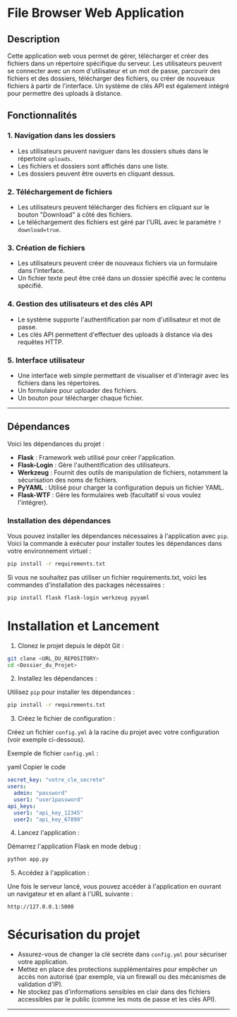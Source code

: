 # File Browser Web Application

## Description
Cette application web vous permet de gérer, télécharger et créer des fichiers dans un répertoire spécifique du serveur. Les utilisateurs peuvent se connecter avec un nom d'utilisateur et un mot de passe, parcourir des fichiers et des dossiers, télécharger des fichiers, ou créer de nouveaux fichiers à partir de l'interface. Un système de clés API est également intégré pour permettre des uploads à distance.

## Fonctionnalités

### 1. **Navigation dans les dossiers**
- Les utilisateurs peuvent naviguer dans les dossiers situés dans le répertoire `uploads`.
- Les fichiers et dossiers sont affichés dans une liste.
- Les dossiers peuvent être ouverts en cliquant dessus.

### 2. **Téléchargement de fichiers**
- Les utilisateurs peuvent télécharger des fichiers en cliquant sur le bouton "Download" à côté des fichiers.
- Le téléchargement des fichiers est géré par l'URL avec le paramètre `?download=true`.

### 3. **Création de fichiers**
- Les utilisateurs peuvent créer de nouveaux fichiers via un formulaire dans l'interface.
- Un fichier texte peut être créé dans un dossier spécifié avec le contenu spécifié.

### 4. **Gestion des utilisateurs et des clés API**
- Le système supporte l'authentification par nom d'utilisateur et mot de passe.
- Les clés API permettent d'effectuer des uploads à distance via des requêtes HTTP.

### 5. **Interface utilisateur**
- Une interface web simple permettant de visualiser et d'interagir avec les fichiers dans les répertoires.
- Un formulaire pour uploader des fichiers.
- Un bouton pour télécharger chaque fichier.

---

## Dépendances

Voici les dépendances du projet :

- **Flask** : Framework web utilisé pour créer l'application.
- **Flask-Login** : Gère l'authentification des utilisateurs.
- **Werkzeug** : Fournit des outils de manipulation de fichiers, notamment la sécurisation des noms de fichiers.
- **PyYAML** : Utilisé pour charger la configuration depuis un fichier YAML.
- **Flask-WTF** : Gère les formulaires web (facultatif si vous voulez l'intégrer).

### Installation des dépendances

Vous pouvez installer les dépendances nécessaires à l'application avec `pip`. Voici la commande à exécuter pour installer toutes les dépendances dans votre environnement virtuel :

```bash
pip install -r requirements.txt
```

Si vous ne souhaitez pas utiliser un fichier requirements.txt, voici les commandes d'installation des packages nécessaires :

```bash
pip install flask flask-login werkzeug pyyaml
```

# Installation et Lancement
1. Clonez le projet depuis le dépôt Git :
```bash
git clone <URL_DU_REPOSITORY>
cd <Dossier_du_Projet>
```

2. Installez les dépendances :

Utilisez ```pip``` pour installer les dépendances :

```bash
pip install -r requirements.txt
```

3. Créez le fichier de configuration :

Créez un fichier ```config.yml``` à la racine du projet avec votre configuration (voir exemple ci-dessous).

Exemple de fichier ```config.yml``` :

yaml
Copier le code

```YAML
secret_key: "votre_cle_secrete"
users:
  admin: "password"
  user1: "user1password"
api_keys:
  user1: "api_key_12345"
  user2: "api_key_67890"
```

4. Lancez l'application :

Démarrez l'application Flask en mode debug :

```bash
python app.py
```

5. Accédez à l'application :

Une fois le serveur lancé, vous pouvez accéder à l'application en ouvrant un navigateur et en allant à l'URL suivante :

```
http://127.0.0.1:5000
```

# Sécurisation du projet
- Assurez-vous de changer la clé secrète dans ```config.yml``` pour sécuriser votre application.
- Mettez en place des protections supplémentaires pour empêcher un accès non autorisé (par exemple, via un firewall ou des mécanismes de validation d'IP).
- Ne stockez pas d'informations sensibles en clair dans des fichiers accessibles par le public (comme les mots de passe et les clés API).
---
